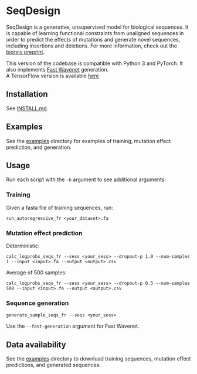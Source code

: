# SeqDesign

SeqDesign is a generative, unsupervised model for biological sequences.
It is capable of learning functional constraints from unaligned sequences
in order to predict the effects of mutations and generate novel sequences,
including insertions and deletions. For more information,
check out the [biorxiv preprint](https://doi.org/10.1101/757252).

This version of the codebase is compatible with Python 3 and PyTorch.
It also implements [Fast Wavenet](https://github.com/tomlepaine/fast-wavenet) generation.  
A TensorFlow version is available [here](https://github.com/debbiemarkslab/SeqDesign)

## Installation

See [INSTALL.md](INSTALL.md).

## Examples

See the [examples](examples) directory for examples of
training, mutation effect prediction, and generation.


## Usage
Run each script with the `-h` argument to see additional arguments:
### Training

Given a fasta file of training sequences, run:
```shell script
run_autoregressive_fr <your_dataset>.fa
```

### Mutation effect prediction
Deterministic:
```shell script
calc_logprobs_seqs_fr --sess <your_sess> --dropout-p 1.0 --num-samples 1 --input <input>.fa --output <output>.csv
```

Average of 500 samples:
```shell script
calc_logprobs_seqs_fr --sess <your_sess> --dropout-p 0.5 --num-samples 500 --input <input>.fa --output <output>.csv
```

### Sequence generation
```shell script
generate_sample_seqs_fr --sess <your_sess>
```
Use the `--fast-generation` argument for Fast Wavenet.

## Data availability
See the [examples](examples) directory to download training sequences,
mutation effect predictions, and generated sequences.
